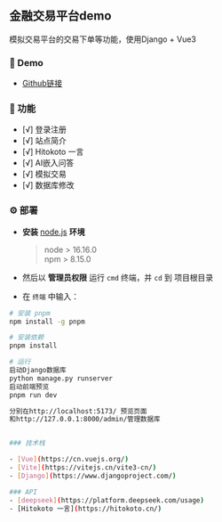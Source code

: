 <p>
<strong><h2>金融交易平台demo</h2></strong>
模拟交易平台的交易下单等功能，使用Django + Vue3
</p>

### 👀 Demo

- [Github链接](https://github.com/zryshuaige/financeapp/)

### 🎉 功能

- [√] 登录注册
- [√] 站点简介
- [√] Hitokoto 一言
- [√] AI嵌入问答
- [√] 模拟交易
- [√] 数据库修改

### ⚙️ 部署

- **安装** [node.js](https://nodejs.org/zh-cn/) **环境**

  > node > 16.16.0  
  > npm > 8.15.0

- 然后以 **管理员权限** 运行 `cmd` 终端，并 `cd` 到 项目根目录
- 在 `终端` 中输入：

```bash
# 安装 pnpm
npm install -g pnpm

# 安装依赖
pnpm install

# 运行
启动Django数据库
python manage.py runserver
启动前端预览
pnpm run dev

分别在http://localhost:5173/ 预览页面
和http://127.0.0.1:8000/admin/管理数据库


### 技术栈

- [Vue](https://cn.vuejs.org/)
- [Vite](https://vitejs.cn/vite3-cn/)
- [Django](https://www.djangoproject.com/)

### API
- [deepseek](https://platform.deepseek.com/usage)
- [Hitokoto 一言](https://hitokoto.cn/)


